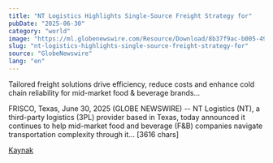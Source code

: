 ```yaml
---
title: "NT Logistics Highlights Single-Source Freight Strategy for"
pubDate: "2025-06-30"
category: "world"
image: "https://ml.globenewswire.com/Resource/Download/8b37f9ac-b005-4930-b6f3-60aeb4b1e27b"
slug: "nt-logistics-highlights-single-source-freight-strategy-for"
source: "GlobeNewswire"
lang: "en"
---
```


Tailored freight solutions drive efficiency, reduce costs and enhance cold chain reliability for mid-market food & beverage brands...

FRISCO, Texas, June 30, 2025 (GLOBE NEWSWIRE) -- NT Logistics (NT), a third-party logistics (3PL) provider based in Texas, today announced it continues to help mid-market food and beverage (F&B) companies navigate transportation complexity through it... [3616 chars]

[Kaynak](https://www.globenewswire.com/news-release/2025/06/30/3107566/0/en/NT-Logistics-Highlights-Single-Source-Freight-Strategy-for-Food-and-Beverage-Brands.html)
